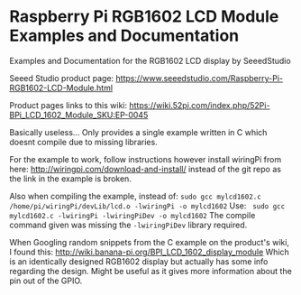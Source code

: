 # Raspberry Pi RGB1602 LCD Module Examples and Documentation

Examples and Documentation for the RGB1602 LCD display by SeeedStudio

Seeed Studio product page: <https://www.seeedstudio.com/Raspberry-Pi-RGB1602-LCD-Module.html>

Product pages links to this wiki: https://wiki.52pi.com/index.php/52Pi-BPi_LCD_1602_Module_SKU:EP-0045 

Basically useless... Only provides a single example written in C which doesnt compile due to missing libraries.

For the example to work, follow instructions however install wiringPi from here: http://wiringpi.com/download-and-install/ instead of the git repo as the link in the example is broken. 

Also when compiling the example, instead of: 
`sudo gcc mylcd1602.c /home/pi/wiringPi/devLib/lcd.o -lwiringPi -o mylcd1602`
Use:
` sudo gcc mylcd1602.c -lwiringPi -lwiringPiDev -o mylcd1602`
The compile command given was missing the `-lwiringPiDev` library required.

When Googling random snippets from the C example on the product's wiki, I found this:
<http://wiki.banana-pi.org/BPI_LCD_1602_display_module>
Which is an identically designed RGB1602 display but actually has some info regarding the design. Might be useful as it gives more information about the pin out of the GPIO.
